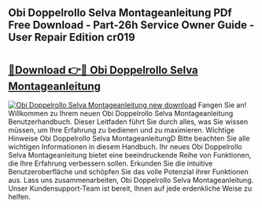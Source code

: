 ## Obi Doppelrollo Selva Montageanleitung PDf Free Download - Part-26h Service Owner Guide - User Repair Edition cr019

# <h2><a href="http://df859w.blite.top/?on=Obi+Doppelrollo+Selva+Montageanleitung">🔗Download 👉🔴 Obi Doppelrollo Selva Montageanleitung</a></h2>

[![Obi Doppelrollo Selva Montageanleitung new download](https://i.imgur.com/lujVjoI.png)](http://df859w.blite.top/?on=Obi+Doppelrollo+Selva+Montageanleitung)
Fangen Sie an! Willkommen zu Ihrem neuen Obi Doppelrollo Selva Montageanleitung Benutzerhandbuch. Dieser Leitfaden führt Sie durch alles, was Sie wissen müssen, um Ihre Erfahrung zu bedienen und zu maximieren. Wichtige Hinweise Obi Doppelrollo Selva MontageanleitungD Bitte beachten Sie alle wichtigen Informationen in diesem Handbuch. Ihr neues Obi Doppelrollo Selva Montageanleitung bietet eine beeindruckende Reihe von Funktionen, die Ihre Erfahrung verbessern sollen. Erkunden Sie die intuitive Benutzeroberfläche und schöpfen Sie das volle Potenzial ihrer Funktionen aus. Lass uns zusammenarbeiten, Obi Doppelrollo Selva Montageanleitung. Unser Kundensupport-Team ist bereit, Ihnen auf jede erdenkliche Weise zu helfen.
